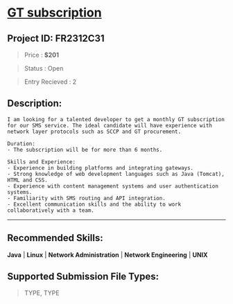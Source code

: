 
# [GT subscription ](https://www.freelancer.com/contest/gt-subscription-2347372)
## Project ID: FR2312C31
> Price : **$201**

> Status : Open

> Entry Recieved : 2

## Description:
```
I am looking for a talented developer to get a monthly GT subscription for our SMS service. The ideal candidate will have experience with network layer protocols such as SCCP and GT procurement.

Duration:
- The subscription will be for more than 6 months.

Skills and Experience:
- Experience in building platforms and integrating gateways.
- Strong knowledge of web development languages such as Java (Tomcat), HTML and CSS.
- Experience with content management systems and user authentication systems.
- Familiarity with SMS routing and API integration.
- Excellent communication skills and the ability to work collaboratively with a team.

```
---

## Recommended Skills:

**Java** | **Linux** | **Network Administration** | **Network Engineering** | **UNIX** 


## Supported Submission File Types:

> TYPE, TYPE 
